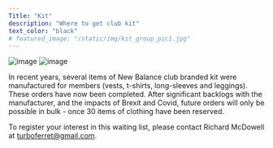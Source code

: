 ```yaml
---
Title: "Kit"
description: "Where to get club kit"
text_color: "black"
# featured_image: "/static/img/kit_group_pic1.jpg"
---
```


![image](https://www.lauristonrunners.club/img/kit_group_pic1.jpg)
![image](https://www.lauristonrunners.club/img/kit_group_pic1.jpg)

In recent years, several items of New Balance club branded kit were manufactured for members (vests, t-shirts, long-sleeves and leggings). These orders have now been completed. After significant backlogs with the manufacturer, and the impacts of Brexit and Covid, future orders will only be possible in bulk - once 30 items of clothing have been reserved. 

To register your interest in this waiting list, please contact Richard McDowell at turboferret@gmail.com.
